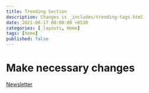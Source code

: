 ```yaml
---
title: Trending Section
description: Changes is _includes/trending-tags.html
date: 2021-06-17 00:00:00 +0530
categories: [_layouts, Home]
tags: [home]
published: false
---
```


# Make necessary changes

[Newsletter](https://github.com/cotes2020/jekyll-theme-chirpy/issues/2067)